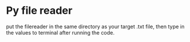 # Py file reader

put the filereader in the same directory as your target .txt file, then type in the values to terminal after running the code.
